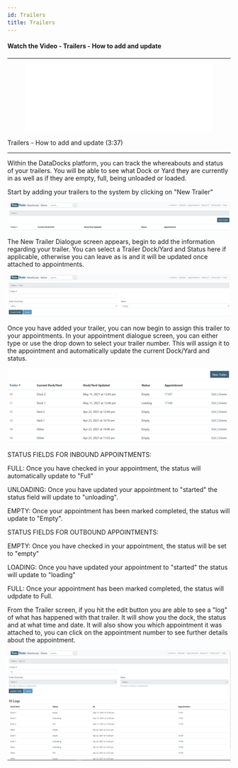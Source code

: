 ```yaml
---
id: Trailers
title: Trailers
---
```


#### Watch the Video - Trailers - How to add and update

***
<figure class="video-container">
  <iframe src="//www.youtube.com/embed/wDuasOknmhk" frameborder="0" allowFullScreen width="100%"></iframe>
</figure>

Trailers - How to add and update (3:37)
***

Within the DataDocks platform, you can track the whereabouts and status of your trailers. You will be able to see what Dock or Yard they are currently in as well as if they are empty, full, being unloaded or loaded.

Start by adding your trailers to the system by clicking on "New Trailer"

[![New Trailer](/img/docs/advanced/trailers/new-trailer-button.PNG)](/img/docs/advanced/trailers/new-trailer-button.PNG)

The New Trailer Dialogue screen appears, begin to add the information regarding your trailer. You can select a Trailer Dock/Yard and Status here if applicable, otherwise you can leave as is and it will be updated once attached to appointments.

[![New Trailer Screen](/img/docs/advanced/trailers/new-trailer-dialog.PNG)](/img/docs/advanced/trailers/new-trailer-dialog.PNG)

Once you have added your trailer, you can now begin to assign this trailer to your appointments. In your appointment dialogue screen, you can either type or use the drop down to select your trailer number. This will assign it to the appointment and automatically update the current Dock/Yard and status.

[![Trailer Screen](/img/docs/advanced/trailers/trailer-screen.PNG)](/img/docs/advanced/trailers/trailer-screen.PNG)

STATUS FIELDS FOR INBOUND APPOINTMENTS:

FULL: Once you have checked in your appointment, the status will automatically update to "Full"

UNLOADING: Once you have updated your appointment to "started" the status field will update to "unloading".

EMPTY: Once your appointment has been marked completed, the status will update to "Empty".

STATUS FIELDS FOR OUTBOUND APPOINTMENTS:

EMPTY: Once you have checked in your appointment, the status will be set to "empty"

LOADING: Once you have updated your appointment to "started" the status will update to "loading"

FULL: Once your appointment has been marked completed, the status will udpdate to Full.

From the Trailer screen, if you hit the edit button you are able to see a "log" of what has happened with that trailer. It will show you the dock, the status and at what time and date. It will also show you which appointment it was attached to, you can click on the appointment number to see further details about the appointment.

[![Trailer Log](/img/docs/advanced/trailers/trailer-log.PNG)](/img/docs/advanced/trailers/trailer-log.PNG)
